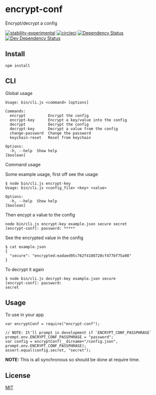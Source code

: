 # encrypt-conf
Encrypt/decrypt a config

[![stability-experimental](https://img.shields.io/badge/stability-experimental-orange.svg)][stability]
[![circleci](https://circleci.com/gh/orangemug/encrypt-conf.png?style=shield)][circleci]
[![Dependency Status](https://david-dm.org/orangemug/encrypt-conf.svg)][dm-prod]
[![Dev Dependency Status](https://david-dm.org/orangemug/encrypt-conf/dev-status.svg)][dm-dev]

[stability]: https://github.com/orangemug/stability-badges#experimental
[circleci]:  https://circleci.com/gh/orangemug/encrypt-conf
[dm-prod]:   https://david-dm.org/orangemug/encrypt-conf
[dm-dev]:    https://david-dm.org/orangemug/encrypt-conf#info=devDependencies


## Install

    npm install


## CLI
Global usage

    Usage: bin/cli.js <command> [options]

    Commands:
      encrypt          Encrypt the config
      encrypt-key      Encrypt a key/value into the config
      decrypt          Decrypt the config
      decrypt-key      Decrypt a value from the config
      change-password  Change the password
      keychain-reset   Reset from keychain

    Options:
      -h, --help  Show help                                                [boolean]

Command usage


Some example usage, first off see the usage

    $ node bin/cli.js encrypt-key 
    Usage: bin/cli.js <config_file> <key> <value>

    Options:
      -h, --help  Show help                                                [boolean]

Then encypt a value to the config

    node bin/cli.js encrypt-key example.json secure secret
    [encrypt-conf]: password: *****

See the encrypted value in the config

    $ cat example.json 
    {
      "secure": "encrypted:eadaed95c762f4108720cf477bf75a08"
    }

To decrypt it again

    $ node bin/cli.js decrypt-key example.json secure
    [encrypt-conf]: password:  
    secret


## Usage
To use in your app

    var encryptConf = require("encrypt-conf");

    // NOTE: It'll prompt in development if `ENCRYPT_CONF_PASSPHRASE`
    prompt.env.ENCRYPT_CONF_PASSPHRASE = "password";
    var config = encryptConf(__dirname+"/config.json", prompt.env.ENCRYPT_CONF_PASSPHRASE);
    assert.equal(config.secret, "secret");

**NOTE:** This is all synchronous so should be done at require time.


## License
[MIT](LICENSE)
